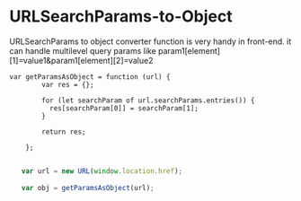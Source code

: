 # URLSearchParams-to-Object
URLSearchParams to object converter function is very handy in front-end. 
it can handle multilevel query params like param1[element][1]=value1&param1[element][2]=value2

```
var getParamsAsObject = function (url) {
        var res = {};
        
        for (let searchParam of url.searchParams.entries()) {
          res[searchParam[0]] = searchParam[1];
        }
        
        return res;

    };
```

```js

   var url = new URL(window.location.href);
                
   var obj = getParamsAsObject(url);
```
